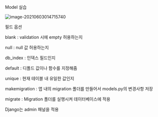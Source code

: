 Model 실습

![image-20210603014715740](C:\Users\ih506\AppData\Roaming\Typora\typora-user-images\image-20210603014715740.png)



필드 옵션

blank : validation 시에 empty 허용하는지

null : null 값 허용하는지

db_index : 인덱스 필드인지

default : 디폴드 값이나 함수를 지정해줌

unique : 현재 테이블 내 유일한 값인지 



makemigration : 앱 내의 migration 폴더를 만들어서 models.py의 변경사항 저장

migrate : Migration 폴더를 실행시켜 데이터베이스에 적용



Django는 admin 패널을 적용